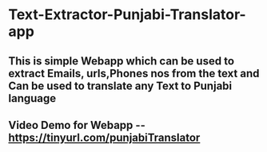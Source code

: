 # Text-Extractor-Punjabi-Translator-app
## This is simple Webapp which can be used to extract Emails, urls,Phones nos from the text and Can be used to translate any Text to Punjabi language

## Video Demo for Webapp -- https://tinyurl.com/punjabiTranslator

